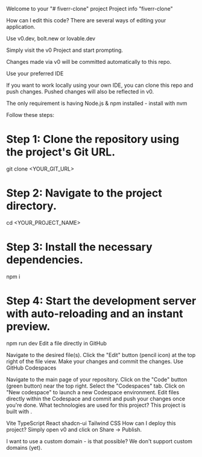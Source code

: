 Welcome to your "# fiverr-clone" project
Project info
"fiverr-clone"

How can I edit this code?
There are several ways of editing your application.

Use v0.dev, bolt.new or lovable.dev

Simply visit the v0 Project and start prompting.

Changes made via v0 will be committed automatically to this repo.

Use your preferred IDE

If you want to work locally using your own IDE, you can clone this repo and push changes. Pushed changes will also be reflected in v0.

The only requirement is having Node.js & npm installed - install with nvm

Follow these steps:

# Step 1: Clone the repository using the project's Git URL.
git clone <YOUR_GIT_URL>

# Step 2: Navigate to the project directory.
cd <YOUR_PROJECT_NAME>

# Step 3: Install the necessary dependencies.
npm i

# Step 4: Start the development server with auto-reloading and an instant preview.
npm run dev
Edit a file directly in GitHub

Navigate to the desired file(s).
Click the "Edit" button (pencil icon) at the top right of the file view.
Make your changes and commit the changes.
Use GitHub Codespaces

Navigate to the main page of your repository.
Click on the "Code" button (green button) near the top right.
Select the "Codespaces" tab.
Click on "New codespace" to launch a new Codespace environment.
Edit files directly within the Codespace and commit and push your changes once you're done.
What technologies are used for this project?
This project is built with .

Vite
TypeScript
React
shadcn-ui
Tailwind CSS
How can I deploy this project?
Simply open v0 and click on Share -> Publish.

I want to use a custom domain - is that possible?
We don't support custom domains (yet).
